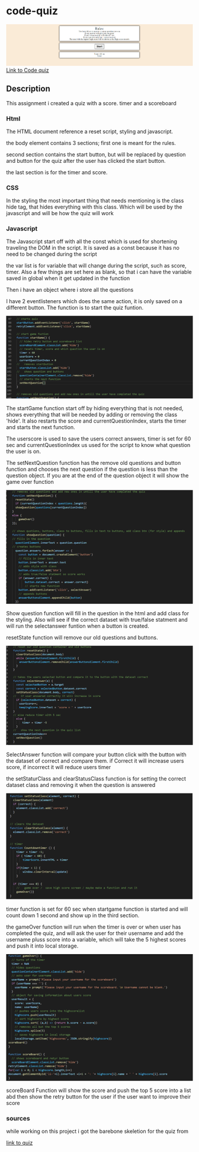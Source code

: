 # code-quiz

![Quiz Image](assets/mainpage.jpg)
[Link to Code quiz](https://nvrtis.github.io/code_quiz/)

## Description

This assignment i created a quiz with a score. timer and a scoreboard

### Html

The HTML document reference a reset script, styling and javascript. 

the body element contains 3 sections; first one is meant for the rules.

second section contains the start button, but will be replaced by question and button for the quiz after the user has clicked the start button.

the last section is for the timer and score.

### CSS

In the styling the most important thing that needs mentioning is the class hide tag, that hides everything with this class. Which will be used by the javascript and will be how the quiz will work

### Javascript

The Javascript start off with all the const which is used for shortening traveling the DOM in the script. It is saved as a const because it has no need to be changed during the script

the var list is for variable that will change during the script, such as score, timer. Also a few things are set here as blank, so that i can have the variable saved in global when it get updated in the function

Then i have an object where i store all the questions

I have 2 eventlisteners which does the same action, it is only saved on a different button. The function is to start the quiz funtion.

![start function](assets/start.png)

The startGame function start off by hiding everything that is not needed, shows everything that will be needed by adding or removing the class 'hide'. It also restarts the score and currentQuestionIndex, starts the timer and starts the next function.

The userscore is used to save the users correct answers, timer is set for 60 sec and currentQuestionIndex us used for the script to know what question the user is on.

The setNextQuestion function 
has the remove old questions and button function and chooses the next question if the question is less than the question object. If you are at the end of the question object it will show the game over function

![questions](assets/question.png)

Show question function will fill in the question in the html and add class for the styling. Also will see if the correct dataset with true/false statment and will run the selectanswer funtion when a button is created.

resetState function will remove our old questions and buttons.

![reset function and select](assets/resetAndSelect.png)

SelectAnswer function will compare your button click with the button with the dataset of correct and compare them. if Correct it will increase users score, if incorrect it will reduce users timer

the setStaturClass and clearStatusClass function is for setting the correct dataset class and removing it when the question is answered

![Class and timer](assets/setClassandTimer.png)

timer function is set for 60 sec when startgame function is started and will count down 1 second and show up in the third section. 

the gameOver function will run when the timer is over or when user has completed the quiz, and will ask the user for their username and add the username pluss score into a variable, which will take the 5 highest scores and push it into local storage.

![Gameover](assets/gameover.png)

scoreBoard Function will show the score and push the top 5 score into a list abd then show the retry button for the user if the user want to improve their score


### sources
while working on this project i got the barebone skeletion for the quiz from


[link to quiz](https://www.youtube.com/watch?v=riDzcEQbX6k&ab_channel=WebDevSimplified)
